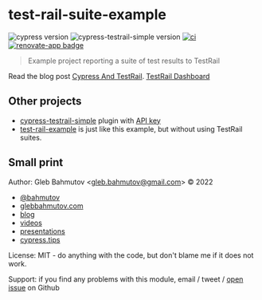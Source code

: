 # test-rail-suite-example

![cypress version](https://img.shields.io/badge/cypress-9.5.2-brightgreen) ![cypress-testrail-simple version](https://img.shields.io/badge/cypress--testrail--simple-1.8.0-brightgreen) [![ci](https://github.com/bahmutov/test-rail-suite-example/actions/workflows/ci.yml/badge.svg?branch=main)](https://github.com/bahmutov/test-rail-suite-example/actions/workflows/ci.yml) [![renovate-app badge][renovate-badge]][renovate-app]

> Example project reporting a suite of test results to TestRail

Read the blog post [Cypress And TestRail](https://glebbahmutov.com/blog/cypress-and-testrail/). [TestRail Dashboard](https://bahmutov.testrail.io/index.php?/projects/overview/3)

## Other projects

- [cypress-testrail-simple](https://github.com/bahmutov/cypress-testrail-simple) plugin with [API key](https://www.gurock.com/testrail/docs/api/getting-started/accessing#username_and_api_key)
- [test-rail-example](https://github.com/bahmutov/test-rail-example) is just like this example, but without using TestRail suites.

## Small print

Author: Gleb Bahmutov &lt;gleb.bahmutov@gmail.com&gt; &copy; 2022

- [@bahmutov](https://twitter.com/bahmutov)
- [glebbahmutov.com](https://glebbahmutov.com)
- [blog](https://glebbahmutov.com/blog)
- [videos](https://www.youtube.com/glebbahmutov)
- [presentations](https://slides.com/bahmutov)
- [cypress.tips](https://cypress.tips)

License: MIT - do anything with the code, but don't blame me if it does not work.

Support: if you find any problems with this module, email / tweet /
[open issue](https://github.com/bahmutov/test-rail-suite-example/issues) on Github

[renovate-badge]: https://img.shields.io/badge/renovate-app-blue.svg
[renovate-app]: https://renovateapp.com/
